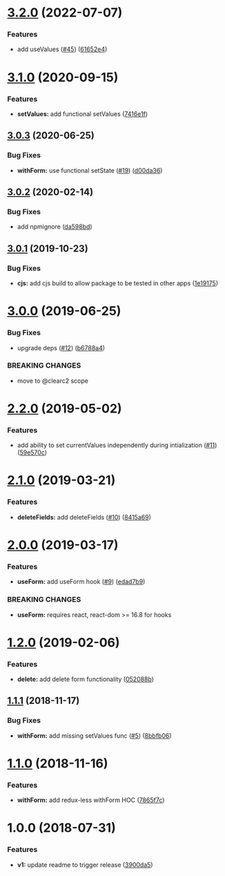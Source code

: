 # [3.2.0](https://github.com/ClearC2/c2-form/compare/v3.1.0...v3.2.0) (2022-07-07)


### Features

* add useValues ([#45](https://github.com/ClearC2/c2-form/issues/45)) ([61652e4](https://github.com/ClearC2/c2-form/commit/61652e493721b5aeee5c01bde4dc04901b9a3f3a))

# [3.1.0](https://github.com/ClearC2/c2-form/compare/v3.0.3...v3.1.0) (2020-09-15)


### Features

* **setValues:** add functional setValues ([7416e1f](https://github.com/ClearC2/c2-form/commit/7416e1f))

## [3.0.3](https://github.com/ClearC2/c2-form/compare/v3.0.2...v3.0.3) (2020-06-25)


### Bug Fixes

* **withForm:** use functional setState ([#19](https://github.com/ClearC2/c2-form/issues/19)) ([d00da36](https://github.com/ClearC2/c2-form/commit/d00da36))

## [3.0.2](https://github.com/ClearC2/c2-form/compare/v3.0.1...v3.0.2) (2020-02-14)


### Bug Fixes

* add npmignore ([da598bd](https://github.com/ClearC2/c2-form/commit/da598bd))

## [3.0.1](https://github.com/ClearC2/c2-form/compare/v3.0.0...v3.0.1) (2019-10-23)


### Bug Fixes

* **cjs:** add cjs build to allow package to be tested in other apps ([1e19175](https://github.com/ClearC2/c2-form/commit/1e19175))

# [3.0.0](https://github.com/ClearC2/c2-form/compare/v2.2.0...v3.0.0) (2019-06-25)


### Bug Fixes

* upgrade deps ([#12](https://github.com/ClearC2/c2-form/issues/12)) ([b6788a4](https://github.com/ClearC2/c2-form/commit/b6788a4))


### BREAKING CHANGES

* move to @clearc2 scope

# [2.2.0](https://github.com/ClearC2/c2-form/compare/v2.1.0...v2.2.0) (2019-05-02)


### Features

* add ability to set currentValues independently during intialization ([#11](https://github.com/ClearC2/c2-form/issues/11)) ([59e570c](https://github.com/ClearC2/c2-form/commit/59e570c))

# [2.1.0](https://github.com/ClearC2/c2-form/compare/v2.0.0...v2.1.0) (2019-03-21)


### Features

* **deleteFields:** add deleteFields ([#10](https://github.com/ClearC2/c2-form/issues/10)) ([8415a69](https://github.com/ClearC2/c2-form/commit/8415a69))

# [2.0.0](https://github.com/ClearC2/c2-form/compare/v1.2.0...v2.0.0) (2019-03-17)


### Features

* **useForm:** add useForm hook ([#9](https://github.com/ClearC2/c2-form/issues/9)) ([edad7b9](https://github.com/ClearC2/c2-form/commit/edad7b9))


### BREAKING CHANGES

* **useForm:** requires react, react-dom >= 16.8 for hooks

# [1.2.0](https://github.com/ClearC2/c2-form/compare/v1.1.1...v1.2.0) (2019-02-06)


### Features

* **delete:** add delete form functionality ([052088b](https://github.com/ClearC2/c2-form/commit/052088b))

## [1.1.1](https://github.com/ClearC2/c2-form/compare/v1.1.0...v1.1.1) (2018-11-17)


### Bug Fixes

* **withForm:** add missing setValues func ([#5](https://github.com/ClearC2/c2-form/issues/5)) ([8bbfb06](https://github.com/ClearC2/c2-form/commit/8bbfb06))

# [1.1.0](https://github.com/ClearC2/c2-form/compare/v1.0.0...v1.1.0) (2018-11-16)


### Features

* **withForm:** add redux-less withForm HOC ([7865f7c](https://github.com/ClearC2/c2-form/commit/7865f7c))

# 1.0.0 (2018-07-31)


### Features

* **v1:** update readme to trigger release ([3900da5](https://github.com/ClearC2/c2-form/commit/3900da5))
